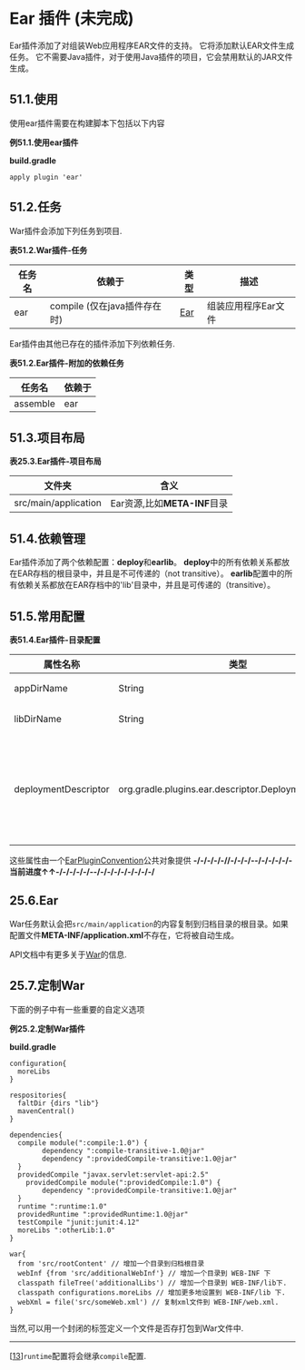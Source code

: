 # Ear 插件 (未完成)

Ear插件添加了对组装Web应用程序EAR文件的支持。 它将添加默认EAR文件生成任务。 它不需要Java插件，对于使用Java插件的项目，它会禁用默认的JAR文件生成。

## 51.1.使用
使用ear插件需要在构建脚本下包括以下内容

**例51.1.使用ear插件**

**build.gradle**

```
apply plugin 'ear'
```

## 51.2.任务
War插件会添加下列任务到项目.

**表51.2.War插件-任务**

任务名     | 依赖于        |  类型 | 描述
--------- | ---------- | ---- | -----------
ear | compile (仅在java插件存在时) | [Ear](https://docs.gradle.org/current/dsl/org.gradle.plugins.ear.Ear.html) | 组装应用程序Ear文件

Ear插件由其他已存在的插件添加下列依赖任务.

**表51.2.Ear插件-附加的依赖任务**

任务名    | 依赖于
-------- | ------
assemble | ear


## 51.3.项目布局

**表25.3.Ear插件-项目布局**

文件夹   | 含义
-------- | ------
src/main/application | Ear资源,比如**META-INF**目录

## 51.4.依赖管理
Ear插件添加了两个依赖配置：**deploy**和**earlib**。 **deploy**中的所有依赖关系都放在EAR存档的根目录中，并且是不可传递的（not transitive）。 **earlib**配置中的所有依赖关系都放在EAR存档中的'lib'目录中，并且是可传递的（transitive）。

## 51.5.常用配置

**表51.4.Ear插件-目录配置**

属性名称 | 类型 | 默认值 | 描述
 ----- | ---- | ---- | ----
 appDirName | String | src/main/application | 应用的资源文件夹，为与项目的相对路径
 libDirName | String | lib | 生成的ear文件中lib目录的名字
 deploymentDescriptor | org.gradle.plugins.ear.descriptor.DeploymentDescriptor | 在一个默认的构部署配置文件里：application.xml | 生成部署描述符文件的元数据，例如 application.xml。 如果此文件已存在于appDirName / META-INF中，则将使用现有文件内容，并忽略ear.deploymentDescriptor中的显式配置。

 这些属性由一个[EarPluginConvention](https://docs.gradle.org/current/dsl/org.gradle.plugins.ear.EarPluginConvention.html)公共对象提供
**-/-/-/-/-//-/-/-/--/-/-/-/-/-当前进度↑↑-/-/-/-/-/--/-/-/-/-/-/-/-/-/**
## 25.6.Ear
War任务默认会把`src/main/application`的内容复制到归档目录的根目录。如果配置文件**META-INF/application.xml**不存在，它将被自动生成。

API文档中有更多关于[War](https://docs.gradle.org/current/dsl/org.gradle.api.tasks.bundling.War.html)的信息.

## 25.7.定制War
下面的例子中有一些重要的自定义选项

**例25.2.定制War插件**

**build.gradle**

```
configuration{
  moreLibs
}

respositories{
  faltDir {dirs "lib"}
  mavenCentral()
}

dependencies{
  compile module(":compile:1.0") {
        dependency ":compile-transitive-1.0@jar"
        dependency ":providedCompile-transitive:1.0@jar"
  }
  providedCompile "javax.servlet:servlet-api:2.5"
    providedCompile module(":providedCompile:1.0") {
        dependency ":providedCompile-transitive:1.0@jar"
  }
  runtime ":runtime:1.0"
  providedRuntime ":providedRuntime:1.0@jar"
  testCompile "junit:junit:4.12"
  moreLibs ":otherLib:1.0"
}

war{
  from 'src/rootContent' // 增加一个目录到归档根目录
  webInf {from 'src/additionalWebInf'} // 增加一个目录到 WEB-INF 下
  classpath fileTree('additionalLibs') // 增加一个目录到 WEB-INF/lib下.
  classpath configurations.moreLibs // 增加更多地设置到 WEB-INF/lib 下.
  webXml = file('src/someWeb.xml') // 复制xml文件到 WEB-INF/web.xml.
}
```

当然,可以用一个封闭的标签定义一个文件是否存打包到War文件中.

---
[[13](https://docs.gradle.org/current/userguide/war_plugin.html#N1325D)]`runtime`配置将会继承`compile`配置.
